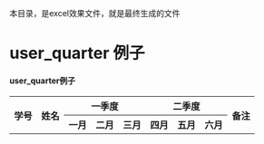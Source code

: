 
本目录，是excel效果文件，就是最终生成的文件

# user_quarter 例子

<h4>user_quarter例子</h4>   
<table width="500px" cellspacing="10">
<tr>
  <th align="center" rowspan="2">学号</th>
  <th align="center" rowspan="2">姓名</th>
  <th align="center" colspan="3">一季度</th>
  <th align="center" colspan="3">二季度</th>
  <th align="center" rowspan="2">备注</th>
</tr>
<tr>
  
  <th align="center">一月</th>
  <th align="center">二月</th>
  <th align="center">三月</th>
  <th align="center">四月</th>
  <th align="center">五月</th>
  <th align="center">六月</th>
</tr>
</table>


